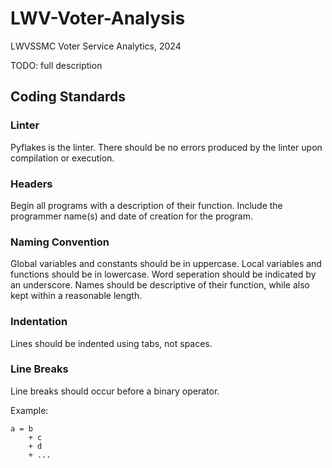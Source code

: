 # LWV-Voter-Analysis
LWVSSMC Voter Service Analytics, 2024

TODO: full description


## Coding Standards

### Linter

Pyflakes is the linter. There should be no errors produced by the linter upon compilation or execution.

### Headers

Begin all programs with a description of their function. Include the programmer name(s) and date of creation for the program.

### Naming Convention

Global variables and constants should be in uppercase. Local variables and functions should be in lowercase. Word seperation should be indicated by an underscore. Names should be descriptive of their function, while also kept within a reasonable length.

### Indentation

Lines should be indented using tabs, not spaces.

### Line Breaks

Line breaks should occur before a binary operator.

Example:

```
a = b
    + c
    + d
    + ...
```


